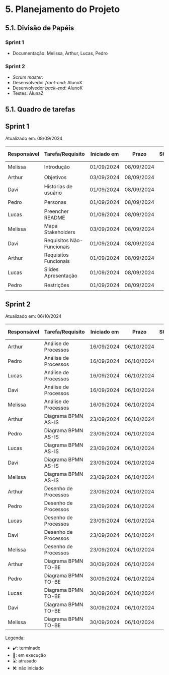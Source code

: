 # 5. Planejamento do Projeto

## 5.1. Divisão de Papéis


### Sprint 1
- Documentação: Melissa, Arthur, Lucas, Pedro

### Sprint 2
- _Scrum master_:
- Desenvolvedor _front-end_: AlunoX
- Desenvolvedor _back-end_: AlunoK
- Testes: AlunaZ

## 5.1. Quadro de tarefas

## Sprint 1

Atualizado em: 08/09/2024

| Responsável   | Tarefa/Requisito | Iniciado em    | Prazo      | Status | Terminado em    |
| :----         |    :----         |      :----:    | :----:     | :----: | :----:          |
| Melissa        | Introdução | 01/09/2024     | 08/09/2024 | ✔️    | 08/09/2024      |
| Arthur       | Objetivos    | 03/09/2024     | 08/09/2024 | ✔️    | 08/09/2024                |
| Davi        | Histórias de usuário  | 01/09/2024     | 08/09/2024 | ✔️     | 08/09/2024                |
| Pedro        | Personas  |    01/09/2024        | 08/09/2024 | ✔️    | 08/09/2024       |
| Lucas        | Preencher README | 01/09/2024     | 08/09/2024 | ✔️    | 08/09/2024      |
| Melissa        | Mapa Stakeholders    | 03/09/2024     | 08/09/2024 | ✔️    | 08/09/2024                |
| Davi       | Requisitos Não-Funcionais  | 01/09/2024     | 08/09/2024 | ✔️     | 08/09/2024                |
| Arthur        | Requisitos Funcionais  |    01/09/2024        | 08/09/2024 | ✔️    | 08/09/2024      |
| Lucas       | Slides Apresentação | 01/09/2024     | 08/09/2024 | ✔️     | 08/09/2024                |
| Pedro        | Restrições  |    01/09/2024        | 08/09/2024 | ✔️    |  08/09/2024     |

## Sprint 2

Atualizado em: 06/10/2024

| Responsável   | Tarefa/Requisito | Iniciado em    | Prazo      | Status | Terminado em    |
| :----         |    :----         |      :----:    | :----:     | :----: | :----:          |
| Arthur        | Análise de Processos | 16/09/2024     | 06/10/2024 | ✔️    | 23/09/2024 |
| Pedro        | Análise de Processos | 16/09/2024     | 06/10/2024 | ✔️    | 23/09/2024 |
| Lucas        | Análise de Processos | 16/09/2024     | 06/10/2024 | ✔️     | 23/09/2024 |
| Davi        | Análise de Processos |  16/09/2024    | 06/10/2024 | ✔️    | 23/09/2024 |
| Melissa     | Análise de Processos |  16/09/2024    | 06/10/2024 | ✔️    | 23/09/2024 |
| Arthur        | Diagrama BPMN AS-IS | 23/09/2024     | 06/10/2024 | ✔️    | 26/09/2024 |
| Pedro        | Diagrama BPMN AS-IS | 23/09/2024     | 06/10/2024 | ✔️    | 26/09/2024 |
| Lucas        | Diagrama BPMN AS-IS | 23/09/2024     | 06/10/2024 | ✔️     | 26/09/2024 |
| Davi        | Diagrama BPMN AS-IS |  23/09/2024    | 06/10/2024 | ✔️    | 26/09/2024 |
| Melissa     | Diagrama BPMN AS-IS |  23/09/2024    | 06/10/2024 | ✔️    | 26/09/2024 |
| Arthur        | Desenho de Processos | 23/09/2024     | 06/10/2024 | ✔️    | 30/09/2024 |
| Pedro        | Desenho de Processos | 23/09/2024     | 06/10/2024 | ✔️    | 30/09/2024 |
| Lucas        | Desenho de Processos | 23/09/2024     | 06/10/2024 | ✔️     | 30/09/2024 |
| Davi        | Desenho de Processos |  23/09/2024    | 06/10/2024 | ✔️    | 30/09/2024 |
| Melissa     | Desenho de Processos |  23/09/2024    | 06/10/2024 | ✔️    | 30/09/2024 |
| Arthur        | Diagrama BPMN TO-BE | 30/09/2024     | 06/10/2024 | ✔️    | 06/09/2024 |
| Pedro        | Diagrama BPMN TO-BE | 30/09/2024     | 06/10/2024 | ✔️    | 06/09/2024 |
| Lucas        | Diagrama BPMN TO-BE | 30/09/2024     | 06/10/2024 | ✔️     | 06/09/2024 |
| Davi        | Diagrama BPMN TO-BE |  30/09/2024    | 06/10/2024 | ✔️    | 06/09/2024 |
| Melissa     | Diagrama BPMN TO-BE |  30/09/2024    | 06/10/2024 | ✔️    | 06/09/2024 |


Legenda:
- ✔️: terminado
- 📝: em execução
- ⌛: atrasado
- ❌: não iniciado
